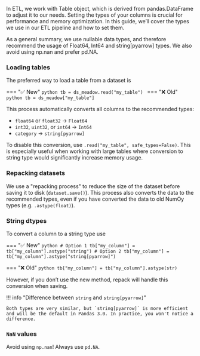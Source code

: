 In ETL, we work with Table object, which is derived from pandas.DataFrame to adjust it to our needs. Setting the types of your columns is crucial for performance and memory optimization. In this guide, we’ll cover the types we use in our ETL pipeline and how to set them.

As a general summary, we use nullable data types, and therefore recommend the usage of Float64, Int64 and string[pyarrow] types. We also avoid using np.nan and prefer pd.NA.

### Loading tables
The preferred way to load a table from a dataset is

=== "✅ New"
    ```python
    tb = ds_meadow.read("my_table")
    ```
=== "❌ Old"
    ```python
    tb = ds_meadow["my_table"]
    ```

This process automatically converts all columns to the recommended types:

* `float64` or `float32` -> `Float64`
* `int32`, `uint32`, or `int64` -> `Int64`
* `category` -> `string[pyarrow]`

To disable this conversion, use `.read("my_table", safe_types=False)`. This is especially useful when working with large tables where conversion to string type would significantly increase memory usage.


### Repacking datasets
We use a "repacking process" to reduce the size of the dataset before saving it to disk (`dataset.save()`). This process also converts the data to the recommended types, even if you have converted the data to old NumOy types (e.g. `.astype(float)`).

### String dtypes
To convert a column to a string type use

=== "✅ New"
    ```python
    # Option 1
    tb["my_column"] = tb["my_column"].astype("string")
    # Option 2
    tb["my_column"] = tb["my_column"].astype("string[pyarrow]")
    ```

=== "❌ Old"
    ```python
    tb["my_column"] = tb["my_column"].astype(str)
    ```

However, if you don’t use the new method, repack will handle this conversion when saving.


!!! info "Difference between `string` and `string[pyarrow]`"

    Both types are very similar, but `string[pyarrow]` is more efficient and will be the default in Pandas 3.0. In practice, you won't notice a difference.


### `NaN` values
Avoid using `np.nan`! Always use `pd.NA`.
